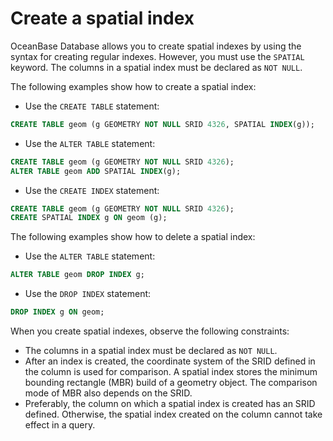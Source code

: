 # Create a spatial index

OceanBase Database allows you to create spatial indexes by using the syntax for creating regular indexes. However, you must use the `SPATIAL` keyword. The columns in a spatial index must be declared as `NOT NULL`. 

The following examples show how to create a spatial index:

- Use the `CREATE TABLE` statement:

```sql
CREATE TABLE geom (g GEOMETRY NOT NULL SRID 4326, SPATIAL INDEX(g));
```

- Use the `ALTER TABLE` statement:

```sql
CREATE TABLE geom (g GEOMETRY NOT NULL SRID 4326);
ALTER TABLE geom ADD SPATIAL INDEX(g);
```

- Use the `CREATE INDEX` statement:

```sql
CREATE TABLE geom (g GEOMETRY NOT NULL SRID 4326);
CREATE SPATIAL INDEX g ON geom (g);
```

The following examples show how to delete a spatial index:

- Use the `ALTER TABLE` statement:

```sql
ALTER TABLE geom DROP INDEX g;
```

- Use the `DROP INDEX` statement:

```sql
DROP INDEX g ON geom;
```

When you create spatial indexes, observe the following constraints:

* The columns in a spatial index must be declared as `NOT NULL`. 
* After an index is created, the coordinate system of the SRID defined in the column is used for comparison. A spatial index stores the minimum bounding rectangle (MBR) build of a geometry object. The comparison mode of MBR also depends on the SRID. 
* Preferably, the column on which a spatial index is created has an SRID defined. Otherwise, the spatial index created on the column cannot take effect in a query. 
